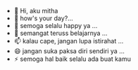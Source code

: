 - 👋 Hi, aku mitha
- 👀 how's your day?...
- 🌱 semoga selalu happy ya ...
- 💞️ semangat teruss belajarnya ...
- 📫 kalau cape, jangan lupa istirahat ...
- 😄 jangan suka paksa diri sendiri ya ...
- ⚡ semoga hal baik selalu ada buat kamu
<!---
mitatueo/mitatueo is a ✨ special ✨ repository because its `README.md` (this file) appears on your GitHub profile.
You can click the Preview link to take a look at your changes.
--->
